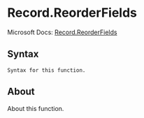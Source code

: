 ---
---

# Record.ReorderFields

Microsoft Docs: [Record.ReorderFields](https://docs.microsoft.com/en-us/powerquery-m/record-reorderfields)

## Syntax

```powerquery-m
Syntax for this function.
```

## About

About this function.

